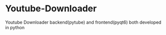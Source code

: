 # Youtube-Downloader
Youtube Downloader backend(pytube) and frontend(pyqt6) both developed in python
